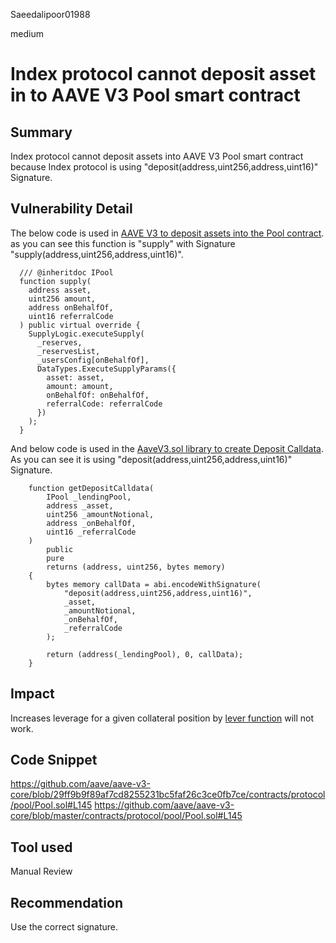 Saeedalipoor01988

medium

# Index protocol cannot deposit asset in to AAVE V3 Pool smart contract

## Summary
Index protocol cannot deposit assets into AAVE V3 Pool smart contract because Index protocol is using "deposit(address,uint256,address,uint16)" Signature.

## Vulnerability Detail
The below code is used in [AAVE V3 to deposit assets into the Pool contract](https://github.com/aave/aave-v3-core/blob/29ff9b9f89af7cd8255231bc5faf26c3ce0fb7ce/contracts/protocol/pool/Pool.sol#L145). as you can see this function is "supply" with Signature "supply(address,uint256,address,uint16)".

```solidity
  /// @inheritdoc IPool
  function supply(
    address asset,
    uint256 amount,
    address onBehalfOf,
    uint16 referralCode
  ) public virtual override {
    SupplyLogic.executeSupply(
      _reserves,
      _reservesList,
      _usersConfig[onBehalfOf],
      DataTypes.ExecuteSupplyParams({
        asset: asset,
        amount: amount,
        onBehalfOf: onBehalfOf,
        referralCode: referralCode
      })
    );
  }
```

And below code is used in the [AaveV3.sol library to create Deposit Calldata](https://github.com/sherlock-audit/2023-05-Index/blob/3190057afd3085143a31746d65045a0d1bacc78c/index-protocol/contracts/protocol/integration/lib/AaveV3.sol#L64). As you can see it is using "deposit(address,uint256,address,uint16)" Signature.

```solidity
    function getDepositCalldata(
        IPool _lendingPool,
        address _asset, 
        uint256 _amountNotional,
        address _onBehalfOf,
        uint16 _referralCode
    )
        public
        pure
        returns (address, uint256, bytes memory)
    {
        bytes memory callData = abi.encodeWithSignature(
            "deposit(address,uint256,address,uint16)", 
            _asset, 
            _amountNotional, 
            _onBehalfOf,
            _referralCode
        );
        
        return (address(_lendingPool), 0, callData);
    }
```

## Impact
Increases leverage for a given collateral position by [lever function](https://github.com/sherlock-audit/2023-05-Index/blob/3190057afd3085143a31746d65045a0d1bacc78c/index-protocol/contracts/protocol/modules/v1/AaveV3LeverageModule.sol#L285) will not work.

## Code Snippet
https://github.com/aave/aave-v3-core/blob/29ff9b9f89af7cd8255231bc5faf26c3ce0fb7ce/contracts/protocol/pool/Pool.sol#L145
https://github.com/aave/aave-v3-core/blob/master/contracts/protocol/pool/Pool.sol#L145

## Tool used
Manual Review

## Recommendation
Use the correct signature.